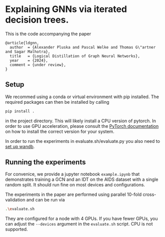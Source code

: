 # Explaining GNNs via iterated decision trees.

This is the code accompanying the paper

```
@article{ldgnn,
  author  = {Alexander Pluska and Pascal Welke and Thomas G\"artner and Sagar Malhotra},
  title   = {Logical Distillation of Graph Neural Networks},
  year    = {2024},
  comment = {under review},
}
```

## Setup

We recommed using a conda or virtual environment with pip installed. The required packages can then be installed by calling
```bash
pip install .
```
in the project directory. This will likely install a CPU version of pytorch. In order to use GPU acceleration, please consult the [PyTorch documentation](https://pytorch.org/get-started/locally/) on how to install the correct version for your system.

In order to run the experiments in evaluate.sh/evaluate.py you also need to [set up wandb](https://docs.wandb.ai/quickstart).

## Running the experiments

For convenice, we provide a jupyter notebook `example.ipynb` that demonstrates training a GCN and an IDT on the AIDS dataset with a single random split. It should run fine on most devices and configurations.

The experiments in the paper are performed using parallel 10-fold cross-validation and can be run via
```bash
.\evaluate.sh
```
They are configured for a node with 4 GPUs. If you have fewer GPUs, you can adjust the `--devices` argument in the `evaluate.sh` script. CPU is not supported.